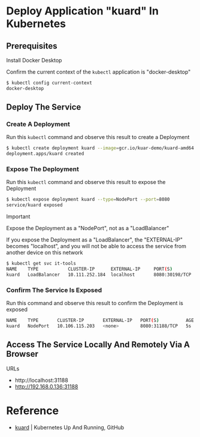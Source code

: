 # Deploy Application "kuard" In Kubernetes

## Prerequisites
Install Docker Desktop

Confirm the current context of the ```kubectl``` application is "docker-desktop"
```bash
$ kubectl config current-context
docker-desktop
```


## Deploy The Service

### Create A Deployment
Run this ```kubectl``` command and observe this result to create a Deployment
```bash
$ kubectl create deployment kuard --image=gcr.io/kuar-demo/kuard-amd64:blue 
deployment.apps/kuard created
```

### Expose The Deployment
Run this ```kubectl``` command and observe this result to expose the Deployment
```bash
$ kubectl expose deployment kuard --type=NodePort --port=8080
service/kuard exposed
```

> [!IMPORTANT]  
> Expose the Deployment as a "NodePort", not as a "LoadBalancer"
>
> If you expose the Deployment as a "LoadBalancer", the "EXTERNAL-IP" becomes "localhost", and you will not be able to access the service from another device on this network
>
> ```bash
> $ kubectl get svc it-tools
> NAME    TYPE           CLUSTER-IP      EXTERNAL-IP     PORT(S)          AGE
> kuard   LoadBalancer   10.111.252.184  localhost       8080:30198/TCP   4m52s
> ```

### Confirm The Service Is Exposed
Run this command and observe this result to confirm the Deployment is exposed
```bash
NAME    TYPE       CLUSTER-IP       EXTERNAL-IP   PORT(S)          AGE
kuard   NodePort   10.106.115.203   <none>        8080:31188/TCP   5s
```

## Access The Service Locally And Remotely Via A Browser

URLs
- http://localhost:31188
- http://192.168.0.136:31188

# Reference
- [kuard](https://github.com/kubernetes-up-and-running/kuard) | Kubernetes Up And Running, GitHub
